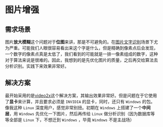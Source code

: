 # 图片增强

## 需求场景

图片**放大模糊**这个问题对于**位图**来讲，那是不可避免的。在[图片文字识别](../图片文字识别/README.md)场景下尤为严重。可能我们人眼很容易看出来这个字是什么，但是精确到像素点后会发现，一个数字的像素点真是太低了，我们看到的可能就是一排一像素组成的数字，这种对于算法来说是很难的。因此，我想到的是先优化图片的质量，之后再交给算法去分析识别。实践下来效果非常好。

## 解决方案

最开始采用的是[video2x](https://github.com/k4yt3x/video2x)这个解决方案，其输出效果非常好。但是问题在于它使用了**显卡**来计算，并且要求必须是 `INVIDIA` 的显卡，同时，还只有 `Windows` 的包。像我这种 `Linux` 深度用户，感觉非常别扭。初期在 `Windows` 上搭建了一个**中间层**，用 `Windows` 先优化一下图片，然后再传给 `Linux` 做分析识别（因为数据库等等全部是 `Linux` 下，不想迁到 `Windows` ，毕竟 `Windows` 不是主战场）
